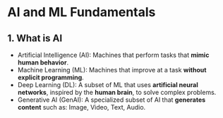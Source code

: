 # AI and ML Fundamentals
## 1. What is AI
- Artificial Intelligence (AI): Machines that perform tasks that **mimic human behavior**.
- Machine Learning (ML): Machines that improve at a task **without explicit programming**.
- Deep Learning (DL): A subset of ML that uses **artificial neural networks**, inspired by the **human brain**, to solve complex problems.
- Generative AI (GenAI): A specialized subset of AI that **generates content** such as:
Image, Video, Text, Audio.


